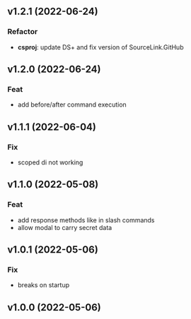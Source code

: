 ## v1.2.1 (2022-06-24)

### Refactor

- **csproj**: update DS+ and fix version of SourceLink.GitHub

## v1.2.0 (2022-06-24)

### Feat

- add before/after command execution

## v1.1.1 (2022-06-04)

### Fix

- scoped di not working

## v1.1.0 (2022-05-08)

### Feat

- add response methods like in slash commands
- allow modal to carry secret data

## v1.0.1 (2022-05-06)

### Fix

- breaks on startup

## v1.0.0 (2022-05-06)
